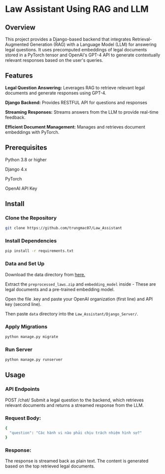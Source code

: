 # Law Assistant Using RAG and LLM

## Overview
This project provides a Django-based backend that integrates Retrieval-Augmented Generation (RAG) with a Language Model (LLM) for answering legal questions. It uses precomputed embeddings of legal documents stored in a PyTorch tensor and OpenAI's GPT-4 API to generate contextually relevant responses based on the user's queries.

## Features

**Legal Question Answering:** Leverages RAG to retrieve relevant legal documents and generate responses using GPT-4.

**Django Backend:** Provides RESTFUL API for questions and responses

**Streaming Responses:** Streams answers from the LLM to provide real-time feedback.

**Efficient Document Management:** Manages and retrieves document embeddings with PyTorch.

## Prerequisites

Python 3.8 or higher

Django 4.x

PyTorch

OpenAI API Key

## Install

### Clone the Repository
```sh
git clone https://github.com/trungmac07/Law_Assistant
```

### Install Dependencies
```sh
pip install -r requirements.txt
```

### Data and Set Up
Download the data directory from [here.](https://drive.google.com/drive/folders/1Th0Cy7XbfjKMbIjmA5R-qII4IZLugJnb?usp=sharing)

Extract the `preprocessed_laws.zip` and `embedding_model` inside - These are legal documents and a pre-trained embedding model.

Open the file .key and paste your OpenAI organization (first line) and API key (second line).

Then paste `data` directory into the `Law_Assistant/Django_Server/`.


### Apply Migrations

```sh
python manage.py migrate
```

### Run Server
```sh
python manage.py runserver
```

## Usage

### API Endpoints

POST /chat/
Submit a legal question to the backend, which retrieves relevant documents and returns a streamed response from the LLM.

### Request Body:
```sh
{
  "question": "Các hành vi nào phải chịu trách nhiệm hình sự?"
}
```

### Response:

The response is streamed back as plain text. The content is generated based on the top retrieved legal documents.

